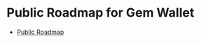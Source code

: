 # Public Roadmap for Gem Wallet

- [Public Roadmap](https://github.com/orgs/gemwalletcom/projects/4)
